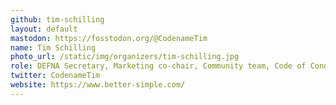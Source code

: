 ```yaml
---
github: tim-schilling
layout: default
mastodon: https://fosstodon.org/@CodenameTim
name: Tim Schilling
photo_url: /static/img/organizers/tim-schilling.jpg
role: DEFNA Secretary, Marketing co-chair, Community team, Code of Conduct team
twitter: CodenameTim
website: https://www.better-simple.com/
---
```

